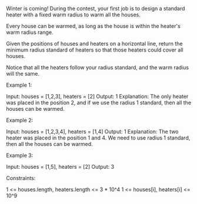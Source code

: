 Winter is coming! During the contest, your first job is to design a standard
heater with a fixed warm radius to warm all the houses.

Every house can be warmed, as long as the house is within the heater's warm
radius range. 

Given the positions of houses and heaters on a horizontal line, return the
minimum radius standard of heaters so that those heaters could cover all
houses.

Notice that all the heaters follow your radius standard, and the warm radius
will the same.


Example 1:


Input: houses = [1,2,3], heaters = [2]
Output: 1
Explanation: The only heater was placed in the position 2, and if we use the
radius 1 standard, then all the houses can be warmed.


Example 2:


Input: houses = [1,2,3,4], heaters = [1,4]
Output: 1
Explanation: The two heater was placed in the position 1 and 4. We need to
use radius 1 standard, then all the houses can be warmed.


Example 3:


Input: houses = [1,5], heaters = [2]
Output: 3



Constraints:


1 <= houses.length, heaters.length <= 3 * 10^4
1 <= houses[i], heaters[i] <= 10^9




